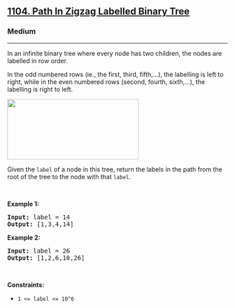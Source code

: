 <h2><a href="https://leetcode.com/problems/path-in-zigzag-labelled-binary-tree/">1104. Path In Zigzag Labelled Binary Tree</a></h2><h3>Medium</h3><hr><div><p>In an infinite binary tree where every node has two children, the nodes are labelled in row order.</p>

<p>In the odd numbered rows (ie., the first, third, fifth,...), the labelling is left to right, while in the even numbered rows (second, fourth, sixth,...), the labelling is right to left.</p>

<p><img alt="" src="https://assets.leetcode.com/uploads/2019/06/24/tree.png" style="width: 300px; height: 138px;"></p>

<p>Given the <code>label</code> of a node in this tree, return the labels in the path from the root of the tree to the&nbsp;node with that <code>label</code>.</p>

<p>&nbsp;</p>
<p><strong class="example">Example 1:</strong></p>

<pre style="position: relative;"><strong>Input:</strong> label = 14
<strong>Output:</strong> [1,3,4,14]
<div class="open_grepper_editor" title="Edit &amp; Save To Grepper"></div></pre>

<p><strong class="example">Example 2:</strong></p>

<pre style="position: relative;"><strong>Input:</strong> label = 26
<strong>Output:</strong> [1,2,6,10,26]
<div class="open_grepper_editor" title="Edit &amp; Save To Grepper"></div></pre>

<p>&nbsp;</p>
<p><strong>Constraints:</strong></p>

<ul>
	<li><code>1 &lt;= label &lt;= 10^6</code></li>
</ul>
</div>
